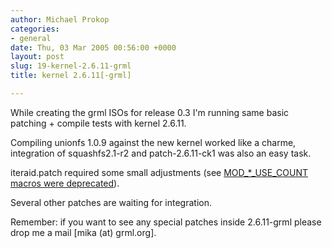 ```yaml
---
author: Michael Prokop
categories:
- general
date: Thu, 03 Mar 2005 00:56:00 +0000
layout: post
slug: 19-kernel-2.6.11-grml
title: kernel 2.6.11[-grml]

---
```

While creating the grml ISOs for release 0\.3 I'm running same basic patching \+ compile tests with kernel 2\.6\.11\.

Compiling unionfs 1\.0\.9 against the new kernel worked like a charme, integration of squashfs2\.1\-r2 and patch\-2\.6\.11\-ck1 was also an easy task. 

iteraid.patch required some small adjustments (see [MOD\_\*\_USE\_COUNT macros were deprecated](https://lwn.net/Articles/103160/)).

Several other patches are waiting for integration.

Remember: if you want to see any special patches inside 2\.6\.11\-grml please drop me a mail \[mika (at) grml.org].
